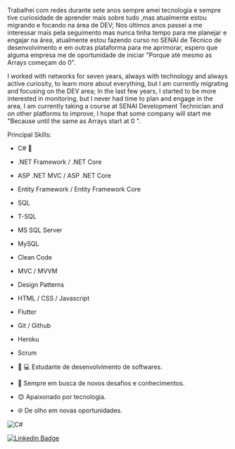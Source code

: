

Trabalhei com redes durante sete anos sempre amei tecnologia e sempre tive curiosidade de aprender mais sobre tudo ,mas atualmente estou migrando e focando na área de DEV; Nos últimos anos passei a me interessar mais pela seguimento mas nunca tinha tempo para me planejar e engajar na área, atualmente estou fazendo curso no SENAI de Técnico de desenvolvimento e em outras plataforma para me aprimorar, espero que alguma empresa me de oportunidade de iniciar "Porque até mesmo as Arrays começam do 0".

I worked with networks for seven years, always with technology and always active curiosity, to learn more about everything, but I am currently migrating and focusing on the DEV area; In the last few years, I started to be more interested in monitoring, but I never had time to plan and engage in the area, I am currently taking a course at SENAI Development Technician and on other platforms to improve, I hope that some company will start me "Because until the same as Arrays start at 0 ".

Principal Skills:

- C# 🖤
- .NET Framework / .NET Core
- ASP .NET MVC / ASP .NET Core
- Entity Framework / Entity Framework Core
- SQL
- T-SQL
- MS SQL Server
- MySQL
- Clean Code
- MVC / MVVM
- Design Patterns
- HTML / CSS / Javascript
- Flutter
- Git / Github
- Heroku
- Scrum

 - 👨 💻 Estudante de desenvolvimento de softwares.
 
 - 🤝 Sempre em busca de novos desafios e conhecimentos.
 
 - 😊 Apaixonado por tecnologia. 
 
 - 🌐 De olho em novas oportunidades.
  
  ![C#](https://cdn.jsdelivr.net/npm/@programming-languages-logos/csharp@0.0.0/csharp_256x256.png)

 [![Linkedin Badge](https://img.shields.io/badge/linkedin-%230077B5.svg?&style=for-the-badge&logo=linkedin&logoColor=white&color=black&link=https://www.linkedin.com/in/jose-leandro-v-b60904130/)](https://www.linkedin.com/in/jose-leandro-v-b60904130/)
